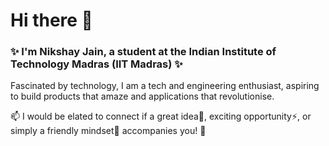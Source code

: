 # Hi there 👋
### ✨ I'm Nikshay Jain, a student at the Indian Institute of Technology Madras (IIT Madras) ✨

Fascinated by technology, I am a tech and engineering enthusiast, aspiring to build products that amaze and applications that revolutionise.

📫 I would be elated to connect if a great idea💬, exciting opportunity⚡, or simply a friendly mindset🌱 accompanies you! 👯

<!--
**Nikshay-Jain/Nikshay-Jain** is a ✨ _special_ ✨ repository because its `README.md` (this file) appears on your GitHub profile.

Here are some ideas to get you started:

- 🔭 I’m currently working on ...
- 🌱 I’m currently learning ...
- 👯 I’m looking to collaborate on ...
- 🤔 I’m looking for help with ...
- 💬 Ask me about ...
- 📫 How to reach me: ...
- 😄 Pronouns: ...
- ⚡ Fun fact: ...
-->
